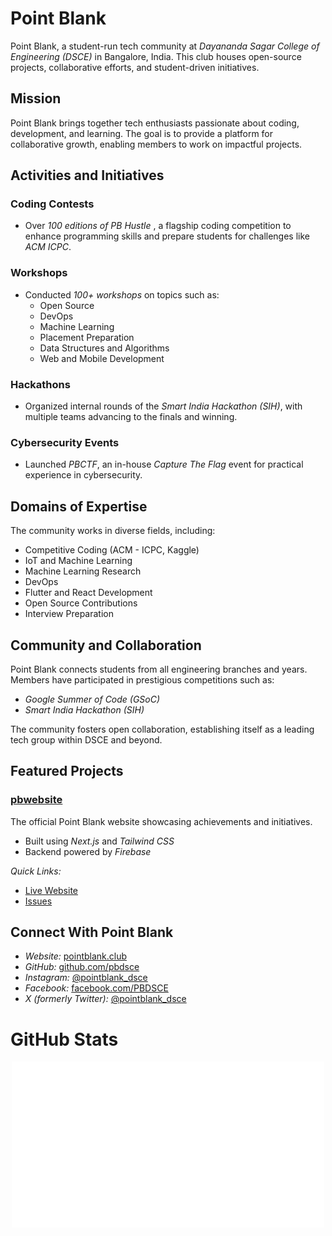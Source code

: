 # Point Blank

Point Blank, a student-run tech community at *Dayananda Sagar College of Engineering (DSCE)* in Bangalore, India. This club houses open-source projects, collaborative efforts, and student-driven initiatives.


## Mission

Point Blank brings together tech enthusiasts passionate about coding, development, and learning. The goal is to provide a platform for collaborative growth, enabling members to work on impactful projects.


## Activities and Initiatives

### Coding Contests

- Over *100 editions of PB Hustle* , a flagship coding competition to enhance programming skills and prepare students for challenges like *ACM ICPC*.

### Workshops

- Conducted *100+ workshops* on topics such as:
  - Open Source
  - DevOps
  - Machine Learning
  - Placement Preparation
  - Data Structures and Algorithms
  - Web and Mobile Development

### Hackathons

- Organized internal rounds of the *Smart India Hackathon (SIH)*, with multiple teams advancing to the finals and winning.

### Cybersecurity Events

- Launched *PBCTF*, an in-house *Capture The Flag* event for practical experience in cybersecurity.


## Domains of Expertise

The community works in diverse fields, including:

- Competitive Coding (ACM - ICPC, Kaggle)
- IoT and Machine Learning
- Machine Learning Research
- DevOps
- Flutter and React Development
- Open Source Contributions
- Interview Preparation


## Community and Collaboration

Point Blank connects students from all engineering branches and years. Members have participated in prestigious competitions such as:

- *Google Summer of Code (GSoC)*
- *Smart India Hackathon (SIH)*

The community fosters open collaboration, establishing itself as a leading tech group within DSCE and beyond.


## Featured Projects

### [pbwebsite](https://github.com/pbdsce/pbwebsite)

The official Point Blank website showcasing achievements and initiatives.

- Built using *Next.js* and *Tailwind CSS*
- Backend powered by *Firebase*



*Quick Links:*

- [Live Website](https://www.pointblank.club)
- [Issues](https://github.com/pbdsce/pbwebsite/issues)


## Connect With Point Blank

- *Website:* [pointblank.club](https://www.pointblank.club)
- *GitHub:* [github.com/pbdsce](https://github.com/pbdsce)
- *Instagram:* [@pointblank\_dsce](https://www.instagram.com/pointblank_dsce/)
- *Facebook:* [facebook.com/PBDSCE](https://www.facebook.com/PBDSCE/)
- *X (formerly Twitter):* [@pointblank\_dsce](https://x.com/pointblank_dsce)


# GitHub Stats

<p align="center">
    <img width="500" src="../github-metrics.svg" alt="GitHub Stats">
</p>
